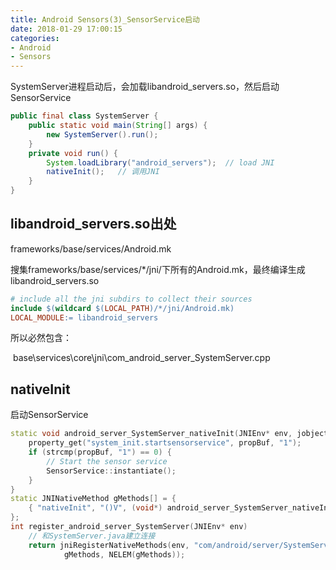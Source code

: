 ```yaml
---
title: Android Sensors(3)_SensorService启动
date: 2018-01-29 17:00:15
categories: 
- Android
- Sensors
---
```



SystemServer进程启动后，会加载libandroid_servers.so，然后启动SensorService

```java
public final class SystemServer {
  	public static void main(String[] args) {
        new SystemServer().run();
    }
	private void run() {
		System.loadLibrary("android_servers");	// load JNI
        nativeInit();	// 调用JNI
    }
}
```
<!-- more -->
## libandroid_servers.so出处

frameworks/base/services/Android.mk

​	搜集frameworks/base/services/*/jni/下所有的Android.mk，最终编译生成libandroid_servers.so

```makefile
# include all the jni subdirs to collect their sources
include $(wildcard $(LOCAL_PATH)/*/jni/Android.mk)
LOCAL_MODULE:= libandroid_servers
```

所以必然包含：

​	base\services\core\jni\com_android_server_SystemServer.cpp

## nativeInit

启动SensorService

```c++
static void android_server_SystemServer_nativeInit(JNIEnv* env, jobject clazz) {
    property_get("system_init.startsensorservice", propBuf, "1");
    if (strcmp(propBuf, "1") == 0) {
        // Start the sensor service
        SensorService::instantiate();
    }
}
static JNINativeMethod gMethods[] = {
    { "nativeInit", "()V", (void*) android_server_SystemServer_nativeInit },
};
int register_android_server_SystemServer(JNIEnv* env)
  	// 和SystemServer.java建立连接
	return jniRegisterNativeMethods(env, "com/android/server/SystemServer",
            gMethods, NELEM(gMethods));
```
